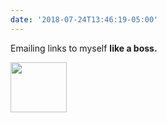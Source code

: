 ```yaml
---
date: '2018-07-24T13:46:19-05:00'
---
```

Emailing links to myself **like a boss.**

<img src="/posts/uploads/2018/5bb0869ab9.jpg" width="90" height="80" />
